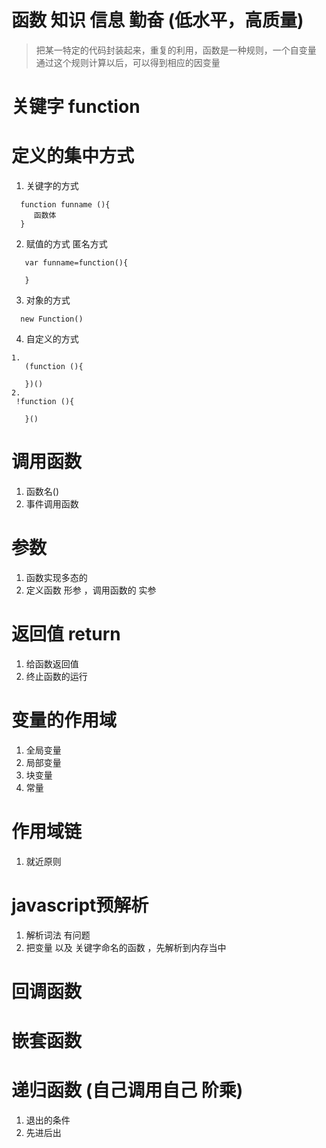 # 函数  知识 信息  勤奋 (低水平，高质量)
>  把某一特定的代码封装起来，重复的利用，函数是一种规则，一个自变量 通过这个规则计算以后，可以得到相应的因变量

# 关键字  function

# 定义的集中方式
  1.  关键字的方式
  ```
    function funname (){
       函数体
    }
  ```

  2. 赋值的方式 匿名方式

  ```
     var funname=function(){

     }
  ```

  3. 对象的方式

  ```
    new Function()
  ```

  4. 自定义的方式
  ```
  1.
     (function (){

     })()
  2.
   !function (){

     }()
  ```
# 调用函数
1. 函数名()
2. 事件调用函数
# 参数
1. 函数实现多态的
2. 定义函数  形参 ，调用函数的 实参

# 返回值  return

1. 给函数返回值
2. 终止函数的运行

# 变量的作用域
1. 全局变量
2. 局部变量
3. 块变量
4. 常量
# 作用域链
1. 就近原则

# javascript预解析
1. 解析词法 有问题
2. 把变量 以及  关键字命名的函数 ，先解析到内存当中

# 回调函数

# 嵌套函数

# 递归函数  (自己调用自己 阶乘)
1. 退出的条件
2. 先进后出






